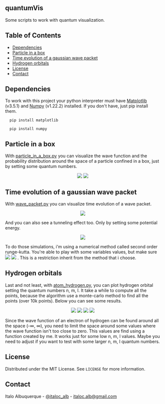 ## quantumVis
Some scripts to work with quantum visualization.

## Table of Contents
- [Dependencies](#dependencies)
- [Particle in a box](#particle-in-a-box)
- [Time evolution of a gaussian wave packet](#time-evolution-of-a-gaussian-wave-packet)
- [Hydrogen orbitals](#hydrogen-orbitals)
- [License](#license)
- [Contact](#contact)

## Dependencies

To work with this project your python interpreter must have [Matplotlib](https://matplotlib.org/) (v3.5.1) and [Numpy](https://numpy.org/) (v1.22.2) installed. If you don't have, just pip install them.
```
  pip install matplotlib
```
```
  pip install numpy
```


## Particle in a box

With [particle_in_a_box.py](particle_in_a_box.py) you can visualize the wave function and the probability distribution around the space of a particle confined in a box, just by setting some quantum numbers.

<p align="center">
  <img src="imgs/fig1.png"/>
  <img src="imgs/fig2.png"/>
</p>

## Time evolution of a gaussian wave packet

With [wave_packet.py](wave_packet.py) you can visualize time evolution of a wave packet.

<p align="center">
  <img src="imgs/wave.gif"/>
</p>


And you can also see a tunneling effect too. Only by setting some potential energy.

<p align="center">
  <img src="imgs/wave2.gif"/>
</p>

To do those simulations, i'm using a numerical method called second order runge-kutta. You're able to play with some variables values, but make sure <img src="https://render.githubusercontent.com/render/math?math=\dfrac{\Delta%20t}{\Delta%20x%20^%202}%20%3C%201#gh-light-mode-only"/> <img src="https://render.githubusercontent.com/render/math?math=\color{white}\dfrac{\Delta%20t}{\Delta%20x%20^%202}%20%3C%201#gh-dark-mode-only"/> . This is a restriction inherit from the method that i choose.

## Hydrogen orbitals

Last and not least, with [atom_hydrogen.py](atom_hydrogen.py), you can plot hydrogen orbital setting the quantum numbers n, m, l. It take a while to compute all the points, because the algorithm use a monte-carlo method to find all the points (over 10k points). Below you can see some results. 

<p align="center">
  <img src="imgs/fig3.png"/>
  <img src="imgs/fig4.png"/>
  <img src="imgs/fig5.png"/>
  <img src="imgs/fig6.png"/>
</p>

Since the wave function of an electron of hydrogen can be found around all the space (-∞, ∞), you need to limit the space around some values where the wave function isn't too close to zero. This values are find using a function created by me. It works just for some low n, m, l values. Maybe you need to adjust if you want to test with some larger n, m, l quantum numbers.

## License

Distributed under the MIT License. See `LICENSE` for more information.

## Contact

Italo Albuquerque - [@italoc_alb](https://twitter.com/italoc_alb) - italoc.alb@gmail.com
